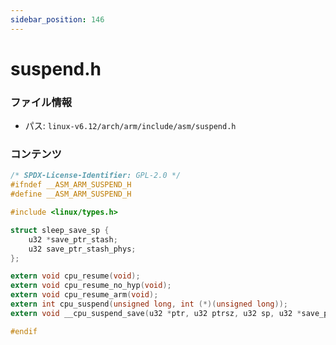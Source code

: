 ```yaml
---
sidebar_position: 146
---
```

# suspend.h

### ファイル情報

- パス: `linux-v6.12/arch/arm/include/asm/suspend.h`

### コンテンツ

```h
/* SPDX-License-Identifier: GPL-2.0 */
#ifndef __ASM_ARM_SUSPEND_H
#define __ASM_ARM_SUSPEND_H

#include <linux/types.h>

struct sleep_save_sp {
	u32 *save_ptr_stash;
	u32 save_ptr_stash_phys;
};

extern void cpu_resume(void);
extern void cpu_resume_no_hyp(void);
extern void cpu_resume_arm(void);
extern int cpu_suspend(unsigned long, int (*)(unsigned long));
extern void __cpu_suspend_save(u32 *ptr, u32 ptrsz, u32 sp, u32 *save_ptr);

#endif

```
